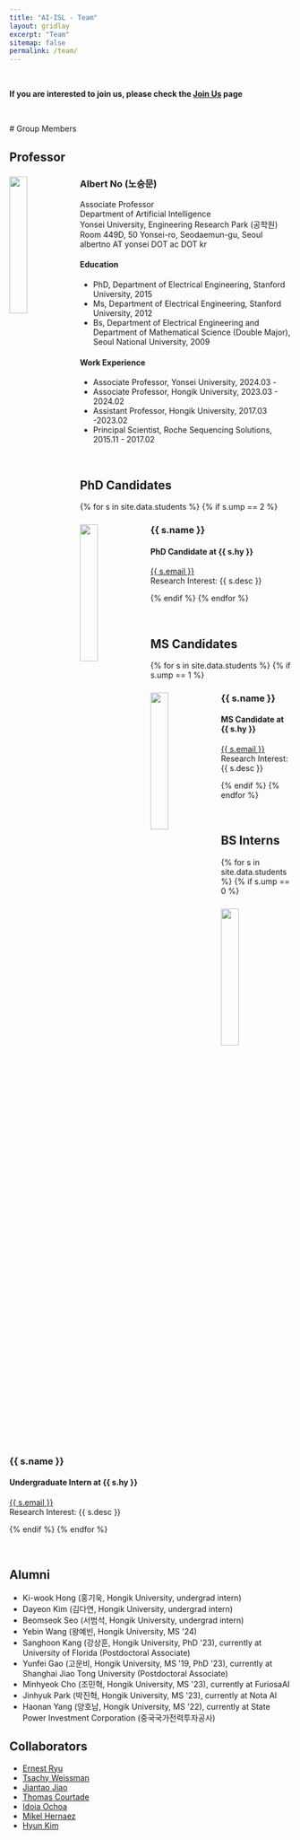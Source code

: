 ```yaml
---
title: "AI-ISL - Team"
layout: gridlay
excerpt: "Team"
sitemap: false
permalink: /team/
---
```

<p> &nbsp;</p>
<b>If you are interested to join us, please check the <a href="{{ site.url }}{{ site.baseurl }}/joinus">Join Us</a> page</b><br />

<p> &nbsp;</p>
# Group Members

## Professor
<div class="row">
  <img src="{{ site.url }}{{ site.baseurl }}/images/teampic/albert_230824.jpg" class="img-responsive" width="25%" style="float: left" />
<h3>Albert No (노승문) </h3>
Associate Professor <br />
Department of Artificial Intelligence<br />
Yonsei University, Engineering Research Park (공학원) Room 449D, 50 Yonsei-ro, Seodaemun-gu, Seoul <br />
albertno AT yonsei DOT ac DOT kr<br />
<h4> Education </h4>
  <ul style="overflow: hidden">
<li> PhD, Department of Electrical Engineering, Stanford University, 2015</li>
<li> Ms, Department of Electrical Engineering, Stanford University, 2012</li>
<li> Bs, Department of Electrical Engineering and Department of Mathematical Science (Double Major),
Seoul National University, 2009 </li>
</ul>
<h4> Work Experience </h4>
  <ul style="overflow: hidden">
<li> Associate Professor, Yonsei University, 2024.03 - </li>
<li> Associate Professor, Hongik University, 2023.03 - 2024.02 </li>
<li> Assistant Professor, Hongik University, 2017.03 -2023.02 </li>
<li> Principal Scientist, Roche Sequencing Solutions, 2015.11 - 2017.02</li>
</ul>
</div>


<p> &nbsp; </p>


## PhD Candidates
{% for s in site.data.students %}
{% if s.ump == 2 %}

<div class="row">
  <img src="{{ site.url }}{{ site.baseurl }}/images/teampic/{{ s.fname }}" class="img-responsive" width="25%" style="float: left" />
<h3>{{ s.name }}</h3>
<h4>PhD Candidate at {{ s.hy }}  </h4>
<a href="mailto:{{ s.email }}">{{ s.email }}</a><br />
Research Interest: {{ s.desc }}
</div>

{% endif %}
{% endfor %}

<p> &nbsp; </p>

## MS Candidates
{% for s in site.data.students %}
{% if s.ump == 1 %}

<div class="row">
  <img src="{{ site.url }}{{ site.baseurl }}/images/teampic/{{ s.fname }}" class="img-responsive" width="25%" style="float: left" />
<h3>{{ s.name }} </h3>
<h4>MS Candidate at {{ s.hy }} </h4>
<a href="mailto:{{ s.email }}">{{ s.email }}</a><br />
Research Interest: {{ s.desc }}
</div>

{% endif %}
{% endfor %}

<p> &nbsp; </p>


## BS Interns
{% for s in site.data.students %}
{% if s.ump == 0 %}

<div class="row">
  <img src="{{ site.url }}{{ site.baseurl }}/images/teampic/{{ s.fname }}" class="img-responsive" width="25%" style="float: left" />
<h3>{{ s.name }}</h3>
<h4>Undergraduate Intern at {{ s.hy }} </h4>
<a href="mailto:{{ s.email }}">{{ s.email }}</a><br />
Research Interest: {{ s.desc }}
</div>

{% endif %}
{% endfor %}

<p> &nbsp; </p>

## Alumni
  <ul style="overflow: hidden">
<li> Ki-wook Hong (홍기욱, Hongik University, undergrad intern)  </li>
<li> Dayeon Kim (김다연, Hongik University, undergrad intern)  </li>
<li> Beomseok Seo (서범석, Hongik University, undergrad intern)  </li>
<li> Yebin Wang (왕예빈, Hongik University, MS '24)  </li>
<li> Sanghoon Kang (강상훈, Hongik University, PhD '23), currently at University of Florida (Postdoctoral Associate) </li>
<li> Yunfei Gao (고운비, Hongik University, MS '19, PhD '23), currently at Shanghai Jiao Tong University (Postdoctoral Associate) </li>
<li> Minhyeok Cho (조민혁, Hongik University, MS '23), currently at FuriosaAI </li>
<li> Jinhyuk Park (박진혁, Hongik University, MS '23), currently at Nota AI </li>
<li> Haonan Yang (양호남, Hongik University, MS '22), currently at State Power Investment Corporation (중국국가전력투자공사) </li>
</ul>


## Collaborators
  <ul style="overflow: hidden">
<li><a href="http://www.math.snu.ac.kr/~ernestryu/">Ernest Ryu</a></li>
<li><a href="https://web.stanford.edu/~tsachy">Tsachy Weissman</a></li>
<li><a href="https://people.eecs.berkeley.edu/~jiantao/">Jiantao Jiao</a></li>
<li><a href="https://people.eecs.berkeley.edu/~courtade">Thomas Courtade</a></li>
<li><a href="http://idoia.ece.illinois.edu/">Idoia Ochoa</a></li>
<li><a href="http://mikelhernaez.github.io/">Mikel Hernaez</a></li>
<li><a href="https://idsl.seoultech.ac.kr/">Hyun Kim</a></li>
</ul>

